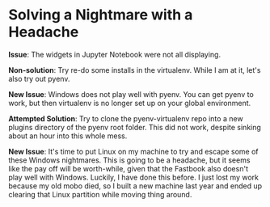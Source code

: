 # Solving a Nightmare with a Headache
**Issue**: The widgets in Jupyter Notebook were not all displaying. 

**Non-solution**: Try re-do some installs in the virtualenv. While I am at it, let's also try out pyenv.

**New Issue**: Windows does not play well with pyenv. You can get pyenv to work, but then virtualenv is no longer set up on your global environment.

**Attempted Solution**: Try to clone the pyenv-virtualenv repo into a new plugins directory of the pyenv root folder. This did not work, despite sinking about an hour into this whole mess.

**New Issue**: It's time to put Linux on my machine to try and escape some of these Windows nightmares. This is going to be a headache, but it seems like the pay off will be worth-while, given that the Fastbook also doesn't play well with Windows. Luckily, I have done this before. I just lost my work because my old mobo died, so I built a new machine last year and ended up clearing that Linux partition while moving thing around.
